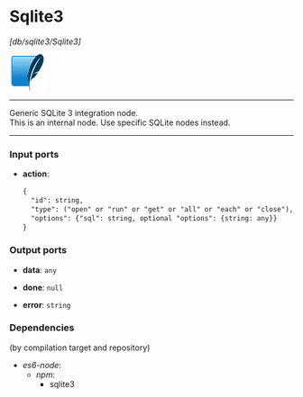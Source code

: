 # Sqlite3

_[db/sqlite3/Sqlite3]_

![icon](</assets/icons/0b2ba8cf-f316-4bcf-8035-82fa89db2445.png>)

---

Generic SQLite 3 integration node.<br>
This is an internal node. Use specific SQLite nodes instead.<br>

---

### Input ports

* __action__: 
    ```
    {
      "id": string,
      "type": ("open" or "run" or "get" or "all" or "each" or "close"),
      "options": {"sql": string, optional "options": {string: any}}
    }
    ```

### Output ports

* __data__: ` any `


* __done__: ` null `


* __error__: ` string `

### Dependencies
(by compilation target and repository)

* _es6-node_:
  * _npm_:
    * sqlite3

